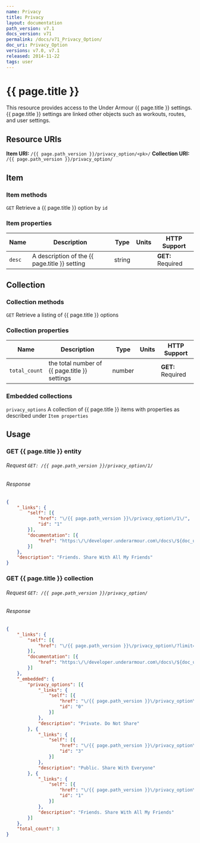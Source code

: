 ```yaml
---
name: Privacy
title: Privacy
layout: documentation
path_version: v7.1
docs_version: v71
permalink: /docs/v71_Privacy_Option/
doc_uri: Privacy_Option
versions: v7.0, v7.1
released: 2014-11-22
tags: user
---
```


# {{ page.title }}

This resource provides access to the Under Armour {{ page.title }} settings. {{ page.title }} settings are linked other objects such as workouts, routes, and user settings.

## Resource URIs

**Item URI:** `/{{ page.path_version }}/privacy_option/<pk>/`
**Collection URI:** `/{{ page.path_version }}/privacy_option/`

## Item

### Item methods

`GET` Retrieve a {{ page.title }} option by `id`

### Item properties

| Name   | Description                          | Type   | Units | HTTP Support      |
|--------|--------------------------------------|--------|-------|-------------------|
| `desc` | A description of the {{ page.title }} setting | string |       | **GET:** Required |

## Collection

### Collection methods

`GET` Retrieve a listing of {{ page.title }} options

### Collection properties

| Name          | Description                          | Type   | Units | HTTP Support      |
|---------------|--------------------------------------|--------|-------|-------------------|
| `total_count` | the total number of {{ page.title }} settings | number |       | **GET:** Required |

### Embedded collections

`privacy_options` A collection of {{ page.title }} items with properties as described under `Item properties`

## Usage

### GET {{ page.title }} entity

###### Request `GET: /{{ page.path_version }}/privacy_option/1/`

###### Response

```json
{
    "_links": {
        "self": [{
            "href": "\/{{ page.path_version }}\/privacy_option\/1\/",
            "id": "1"
        }],
        "documentation": [{
            "href": "https:\/\/developer.underarmour.com\/docs\/${doc_uri}"
        }]
    },
    "description": "Friends. Share With All My Friends"
}
```

### GET {{ page.title }} collection

###### Request `GET: /{{ page.path_version }}/privacy_option/`

###### Response

```json
{
    "_links": {
        "self": [{
            "href": "\/{{ page.path_version }}\/privacy_option\/?limit=20&offset=0"
        }],
        "documentation": [{
            "href": "https:\/\/developer.underarmour.com\/docs\/${doc_uri}"
        }]
    },
    "_embedded": {
        "privacy_options": [{
            "_links": {
                "self": [{
                    "href": "\/{{ page.path_version }}\/privacy_option\/0\/",
                    "id": "0"
                }]
            },
            "description": "Private. Do Not Share"
        }, {
            "_links": {
                "self": [{
                    "href": "\/{{ page.path_version }}\/privacy_option\/3\/",
                    "id": "3"
                }]
            },
            "description": "Public. Share With Everyone"
        }, {
            "_links": {
                "self": [{
                    "href": "\/{{ page.path_version }}\/privacy_option\/1\/",
                    "id": "1"
                }]
            },
            "description": "Friends. Share With All My Friends"
        }]
    },
    "total_count": 3
}
```
